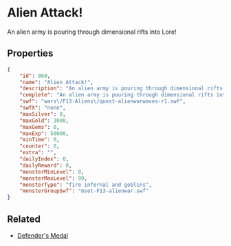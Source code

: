 # Alien Attack!

An alien army is pouring through dimensional rifts into Lore!

## Properties

```json
{
    "id": 860,
    "name": "Alien Attack!",
    "description": "An alien army is pouring through dimensional rifts into Lore!",
    "complete": "An alien army is pouring through dimensional rifts into Lore!",
    "swf": "wars\/F13-Aliens\/quest-alienwarwaves-r1.swf",
    "swfX": "none",
    "maxSilver": 0,
    "maxGold": 3000,
    "maxGems": 0,
    "maxExp": 50000,
    "minTime": 0,
    "counter": 0,
    "extra": "",
    "dailyIndex": 0,
    "dailyReward": 0,
    "monsterMinLevel": 0,
    "monsterMaxLevel": 99,
    "monsterType": "fire infernal and goblins",
    "monsterGroupSwf": "mset-F13-alienwar.swf"
}
```

## Related

- [Defender's Medal](../items/495-defender-s-medal.md)

